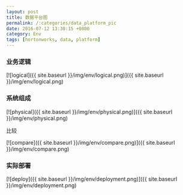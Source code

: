 ```yaml
---
layout: post
title: 数据平台图
permalink: /:categories/data_platform_pic
date: 2016-07-12 13:30:15 +0800
category: Env
tags: [hortonworks, data, platform]
---
```


### 业务逻辑

[![logical]({{ site.baseurl }}/img/env/logical.png)]({{ site.baseurl }}/img/env/logical.png)

### 系统组成

[![physical]({{ site.baseurl }}/img/env/physical.png)]({{ site.baseurl }}/img/env/physical.png)

比较

[![compare]({{ site.baseurl }}/img/env/compare.png)]({{ site.baseurl }}/img/env/compare.png)

### 实际部署

[![deploy]({{ site.baseurl }}/img/env/deployment.png)]({{ site.baseurl }}/img/env/deployment.png)
